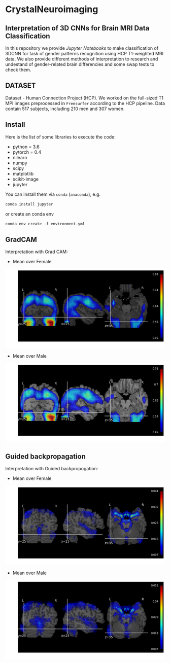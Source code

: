 
# CrystalNeuroimaging
## Interpretation of 3D CNNs for Brain MRI Data Classification
In this repository we provide *Jupyter Notebooks* to make classification of 3DCNN for task of gender patterns recognition using HCP T1-weighted MRI data. We also provide different methods of interpretation to research and undestand of gender-related brain differencies and some swap tests to check them. 

## DATASET
 Dataset - Human Connection Project (HCP).
 We worked on the full-sized T1 MPI images preprocessed in `Freesurfer` according to the HCP pipeline.
 Data contain 517 subjects, including 210 men and 307 women.
 
## Install

Here is the list of some libraries to execute the code:

 - python = 3.6
 - pytorch = 0.4
 - nilearn
 - numpy
 - scipy 
 - matplotlib
 - scikit-image
 - jupyter

You can install them via `conda` (`anaconda`), e.g.
```python
conda install jupyter
```
or create an conda env

```python
conda env create -f environment.yml
```

## GradCAM

Interpretation with Grad CAM:
  - Mean over Female
  
![](image/mean0.png)

  - Mean over Male
  
![](image/mean1.png)

## Guided backpropagation

Interpretation with Guided backpropogation:
  - Mean over Female
  
![](image/gbmean0.png)

  - Mean over Male
  
![](image/gbmean1.png)

